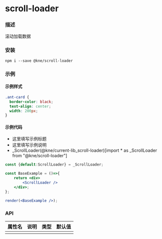 
# scroll-loader


### 描述

滚动加载数据


### 安装

```shell
npm i --save @kne/scroll-loader
```

### 示例


#### 示例样式

```scss
.ant-card {
  border-color: black;
  text-align: center;
  width: 200px;
}
```

#### 示例代码

- 这里填写示例标题
- 这里填写示例说明
- _ScrollLoader(@kne/current-lib_scroll-loader)[import * as _ScrollLoader from "@kne/scroll-loader"]

```jsx
const {default:ScrollLoader} = _ScrollLoader;

const BaseExample = ()=>{
    return <div>
        <ScrollLoader />
    </div>;
};

render(<BaseExample />);

```


### API

| 属性名 | 说明 | 类型 | 默认值 |
|-----|----|----|-----|
|     |    |    |     |

